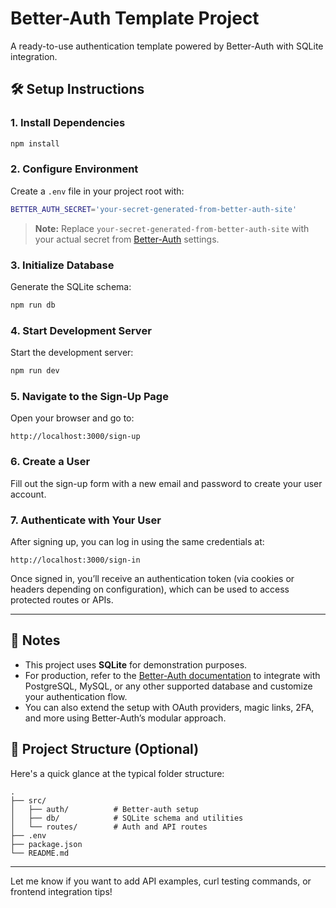 # Better-Auth Template Project

A ready-to-use authentication template powered by Better-Auth with SQLite integration.

## 🛠️ Setup Instructions

### 1. Install Dependencies

```bash
npm install
```

### 2. Configure Environment

Create a `.env` file in your project root with:

```bash
BETTER_AUTH_SECRET='your-secret-generated-from-better-auth-site'
```

> **Note:** Replace `your-secret-generated-from-better-auth-site` with your actual secret from [Better-Auth](https://better-auth.dev) settings.

### 3. Initialize Database

Generate the SQLite schema:

```bash
npm run db
```

### 4. Start Development Server

Start the development server:

```bash
npm run dev
```

### 5. Navigate to the Sign-Up Page

Open your browser and go to:

```
http://localhost:3000/sign-up
```

### 6. Create a User

Fill out the sign-up form with a new email and password to create your user account.

### 7. Authenticate with Your User

After signing up, you can log in using the same credentials at:

```
http://localhost:3000/sign-in
```

Once signed in, you’ll receive an authentication token (via cookies or headers depending on configuration), which can be used to access protected routes or APIs.

---

## 📝 Notes

- This project uses **SQLite** for demonstration purposes.
- For production, refer to the [Better-Auth documentation](https://better-auth.dev/docs) to integrate with PostgreSQL, MySQL, or any other supported database and customize your authentication flow.
- You can also extend the setup with OAuth providers, magic links, 2FA, and more using Better-Auth’s modular approach.

## 📂 Project Structure (Optional)

Here's a quick glance at the typical folder structure:

```
.
├── src/
│   ├── auth/          # Better-auth setup
│   ├── db/            # SQLite schema and utilities
│   └── routes/        # Auth and API routes
├── .env
├── package.json
└── README.md
```

---

Let me know if you want to add API examples, curl testing commands, or frontend integration tips!
